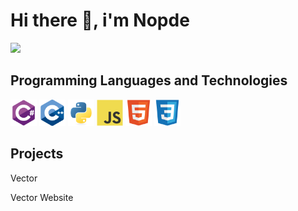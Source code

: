 <h1>Hi there 👋, i'm Nopde</h1>

<!-- Badges -->
![](https://komarev.com/ghpvc/?username=nopde&color=red)

## **Programming Languages and Technologies**

<p align="left">
  <img src='https://raw.githubusercontent.com/devicons/devicon/master/icons/csharp/csharp-original.svg' height='42px'/>
  <img src='https://raw.githubusercontent.com/devicons/devicon/master/icons/cplusplus/cplusplus-original.svg' height='42px'>
  <img src='https://raw.githubusercontent.com/devicons/devicon/master/icons/python/python-original.svg' height='42px'>
  <img src='https://raw.githubusercontent.com/devicons/devicon/master/icons/javascript/javascript-original.svg' height='42px'>
  <img src='https://raw.githubusercontent.com/devicons/devicon/master/icons/html5/html5-original.svg' height='42px'>
  <img src='https://raw.githubusercontent.com/devicons/devicon/master/icons/css3/css3-original.svg' height='42px'>
</p>

## **Projects**
<p href="https://github.com/nopde/vector/" target="_blank">Vector</p>
<p href="https://github.com/nopde/vector-web/" target="_blank">Vector Website</p>
